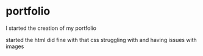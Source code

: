 # portfolio

I started the creation of my portfolio 

started the html did fine with that css struggling with and having issues with images 


